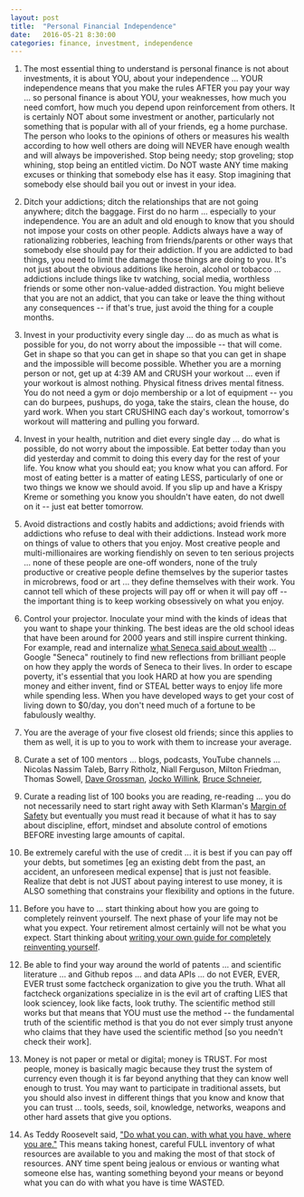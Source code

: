 ```yaml
---
layout: post
title:  "Personal Financial Independence"
date:   2016-05-21 8:30:00
categories: finance, investment, independence
---
```


1) The most essential thing to understand is personal finance is not about investments, it is about YOU, about your independence ... YOUR independence means that you make the rules AFTER you pay your way ... so personal finance is about YOU, your weaknesses, how much you need comfort, how much you depend upon reinforcement from others. It is certainly NOT about some investment or another, particularly not something that is popular with all of your friends, eg a home purchase.  The person who looks to the opinions of others or measures his wealth according to how well others are doing will NEVER have enough wealth and will always be impoverished. Stop being needy; stop groveling; stop whining, stop being an entitled victim. Do NOT waste ANY time making excuses or thinking that somebody else has it easy. Stop imagining that somebody else should bail you out or invest in your idea.

2) Ditch your addictions; ditch the relationships that are not going anywhere; ditch the baggage. First do no harm ... especially to your independence. You are an adult and old enough to know that you should not impose your costs on other people. Addicts always have a way of rationalizing robberies, leaching from friends/parents or other ways that somebody else should pay for their addiction.  If you are addicted to bad things, you need to limit the damage those things are doing to you.  It's not just about the obvious additions like heroin, alcohol or tobacco ... addictions include things like tv watching, social media, worthless friends or some other non-value-added distraction. You might believe that you are not an addict, that you can take or leave the thing without any consequences -- if that's true, just avoid the thing for a couple months.

3) Invest in your productivity every single day ... do as much as what is possible for you, do not worry about the impossible -- that will come. Get in shape so that you can get in shape so that you can get in shape and the impossible will become possible.  Whether you are a morning person or not, get up at 4:39 AM and CRUSH your workout ... even if your workout is almost nothing. Physical fitness drives mental fitness. You do not need a gym or dojo membership or a lot of equipment -- you can do burpees, pushups, do yoga, take the stairs, clean the house, do yard work. When you start CRUSHING each day's workout, tomorrow's workout will mattering and pulling you forward.

4) Invest in your health, nutrition and diet every single day ... do what is possible, do not worry about the impossible.  Eat better today than you did yesterday and commit to doing this every day for the rest of your life. You know what you should eat; you know what you can afford. For most of eating better is a matter of eating LESS, particularly of one or two things we know we should avoid. If you slip up and have a Krispy Kreme or something you know you shouldn't have eaten, do not dwell on it -- just eat better tomorrow.

5) Avoid distractions and costly habits and addictions; avoid friends with addictions who refuse to deal with their addictions. Instead work more on things of value to others that you enjoy. Most creative people and multi-millionaires are working fiendishly on seven to ten serious projects ... none of these people are one-off wonders, none of the truly productive or creative people define themselves by the superior tastes in microbrews, food or art ... they define themselves with their work. You cannot tell which of these projects will pay off or when it will pay off -- the important thing is to keep working obsessively on what you enjoy.

6) Control your projector. Inoculate your mind with the kinds of ideas that you want to shape your thinking. The best ideas are the old school ideas that have been around for 2000 years and still inspire current thinking. For example, read and internalize [what Seneca said about wealth](https://25iq.com/2015/05/28/a-dozen-things-ive-learned-from-seneca-the-younger-about-venture-capital-startups-business-and-life/) ... Google "Seneca" routinely to find new reflections from brilliant people on how they apply the words of Seneca to their lives.  In order to escape poverty, it's essential that you look HARD at how you are spending money and either invent, find or STEAL better ways to enjoy life more while spending less. When you have developed ways to get your cost of living down to $0/day, you don't need much of a fortune to be fabulously wealthy.

7) You are the average of your five closest old friends; since this applies to them as well, it is up to you to work with them to increase your average.

8) Curate a set of 100 mentors ... blogs, podcasts, YouTube channels ... Nicolas Nassim Taleb, Barry Ritholz, Niall Ferguson, Milton Friedman, Thomas Sowell, [Dave Grossman](https://www.youtube.com/watch?v=8RDCtMEHFLM), [Jocko Willink](https://www.youtube.com/channel/UCkqcY4CAuBFNFho6JgygCnA), [Bruce Schneier](https://www.schneier.com/),

9) Curate a reading list of 100 books you are reading, re-reading ... you do not necessarily need to start right away with Seth Klarman's [Margin of Safety](https://files.leopolds.com/books/Margin.of.Safety.1st.Edition.1991.Klarman.pdf) but eventually you must read it because of what it has to say about discipline, effort, mindset and absolute control of emotions BEFORE investing large amounts of capital.

10) Be extremely careful with the use of credit ... it is best if you can pay off your debts, but sometimes [eg an existing debt from the past, an accident, an unforeseen medical expense] that is just not feasible.  Realize that debt is not JUST about paying interest to use money, it is ALSO something that constrains your flexibility and options in the future.

11) Before you have to ... start thinking about how you are going to completely reinvent yourself.  The next phase of your life may not be what you expect. Your retirement almost certainly will not be what you expect.  Start thinking about [writing your own guide for completely reinventing yourself](http://www.jamesaltucher.com/2015/10/reinventing-yourself/).

12) Be able to find your way around the world of patents ... and scientific literature ... and Github repos ... and data APIs ...  do not EVER, EVER, EVER trust some factcheck organization to give you the truth.  What all factcheck organizations specialize in is the evil art of crafting LIES that look sciencey, look like facts, look truthy. The scientific method still works but that means that YOU must use the method -- the fundamental truth of the scientific method is that you do not ever simply trust anyone who claims that they have used the scientific method [so you needn't check their work].

13) Money is not paper or metal or digital; money is TRUST. For most people, money is basically magic because they trust the system of currency even though it is far beyond anything that they can know well enough to trust. You may want to participate in traditional assets, but you should also invest in different things that you know and know that you can trust ... tools, seeds, soil, knowledge, networks, weapons and other hard assets that give you options.

14) As Teddy Roosevelt said, ["Do what you can, with what you have, where you are."](http://www.brainyquote.com/quotes/quotes/t/theodorero100965.html) This means taking honest, careful FULL inventory of what resources are available to you and making the most of that stock of resources. ANY time spent being jealous or envious or wanting what someone else has, wanting something beyond your means or beyond what you can do with what you have is time WASTED.
